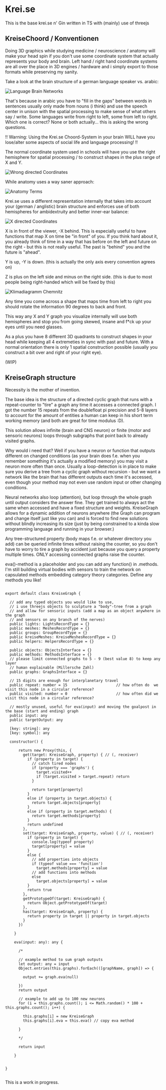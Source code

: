 # Krei.se

This is the base krei.se n' Gin written in TS with (mainly) use of threejs

## KreiseChoord / Konventionen

Doing 3D graphics while studying medicine / neuroscience / anatomy will make your head spin if you don't use some coordinate system that actually represents your body and brain. Left hand / right hand coordinate systems are all over the place in 3D engines / hardware and i simply export to those formats while preserving my sanity.

Take a look at the brain structure of a german language speaker vs. arabic:

![Language Brain Networks](https://krei.se/img/gitReadme/Grafik_Muttersprachen_Hirn_MPI_dt.webp)

That's because in arabic you have to "fill in the gaps" between words in sentences usually only made from nouns (i think) and use the speech center in unison with the spatial processing to make sense of what others say / write. Some languages write from right to left, some from left to right. Which one is correct? None or both actually... this is asking the wrong questions. 

!! Warning: Using the Krei.se Choord-System in your brain WILL have you lose/alter some aspects of social life and language processing! !!

The normal coordinate system used in schools will have you use the right hemisphere for spatial processing / to construct shapes in the plus range of X and Y.

![Wrong directed Coordinates](https://krei.se/img/gitReadme/WrongDirected.png)

While anatomy uses a way saner approach:

![Anatomy Terms](https://krei.se/img/gitReadme/anatomyTerms.jpg)


Krei.se uses a different representation internally that takes into account your (german / anglistic) brain structure and enforces use of both hemispheres for ambidextruity and better inner-ear balance:

![X directed Coordinates](https://krei.se/img/gitReadme/XDirected.png)

X is in front of the viewer, -X behind. This is especially useful to have functions that map X on time be "in front" of you. If you think hard about it, you already think of time in a way that has before on the left and future on the right - but this is not really useful. The past is "behind" you and the future is "ahead".

Y is up, -Y is down. (this is actually the only axis every convention agrees on)

Z is plus on the left side and minus on the right side. (this is due to most people being right-handed which will be fixed by this)

![Klimadiagramm Chemnitz](https://krei.se/img/gitReadme/Klimadiagramm.png)

Any time you come across a shape that maps time from left to right you should rotate the information 90 degrees to back and front.

This way any X and Y graph you visualize internally will use both hemispheres and stop you from going skewed, insane and f*ck up your eyes until you need glasses.

As a plus you have 8 different 3D quadrants to construct shapes in your head while keeping all 4 extremeties in sync with past and future. With a normal orientation there is only 1 spatial construction possible (usually you construct a bit over and right of your right eye).

(WIP)

## KreiseGraph structure

Necessity is the mother of invention.

The base idea is the structure of a directed cyclic graph that runs with a repeat-counter to "tire" a graph any time it accesses a connected graph. I got the number 15 repeats from the doublefloat pi precision and 5-8 layers to account for the amount of entities a human can keep in his short term working memory (and both are great for time modulus :D).

This solution allows infinite (brain and CNS neuron) or finite (motor and sensoric neurons) loops through subgraphs that point back to already visited graphs.

Why would i need that? Well if you have a neuron or function that outputs different on changed conditions (as your brain does f.e. when you remember something it's actually a modified memory) you may visit a neuron more often than once. Usually a loop-detection is in place to make sure you derive a tree from a cyclic graph without recursion - but we want a network like the brain that has different outputs each time it's accessed, even though your method may not even use random input or other changing conditions.

Neural networks also loop (attention), but loop through the whole graph until output considers the answer fine. They get trained to always act the same when accessed and have a fixed structure and weights. KreiseGraph allows for a dynamic addition of neurons anywhere (the Graph can program and change itself just like you can) and is forced to find new solutions without blindly increasing its size (just by being constrained to a kinda slow programming language and running in your browser.)

Any tree-structured property (body maps f.e. or whatever directory you add) can be queried infinite times without raising the counter, so you don't have to worry to tire a graph by accident just because you query a property multiple times. ONLY accessing connected graphs raise the counter.

eva()-method is a placeholder and you can add any function() in .methods. I'm still building virtual bodies with sensors to train the network on capsulated methods embedding category theory categories. Define any methods you like!

```

export default class KreiseGraph {

  // add any typed objects you would like to use,
  // i use threejs objects to sculpture a "body"-tree from a graph
  // and allow for sensoric inputs (add a map as an object anywhere in the graph
  // and sensors on any branch of the nerves)
  public lights: LightsRecordType = {}
  public meshes: MeshesRecordType = {}
  public groups: GroupRecordType = {}
  public kreiseMeshes: KreiseMeshesRecordType = {}
  public helpers: HelpersRecordType = {}

  public objects: ObjectsInterface = {}
  public methods: MethodsInterface = {}
  // please limit connected graphs to 5 - 9 (best value 8) to keep any layer
  // human explainable (Millersche Zahl)
  public graphs: GraphsInterface = {}

  // 15 digits are enough for interplanetary travel
  public repeat: number = 15                      // how often do  we visit this node in a circular reference?
  public visited: number = 0                      // how often did we visit this node in a circular reference?

  // mostly unused, useful for eva(input) and moving the goalpost in the base (start and ending) graph
  public input: any
  public targetOutput: any

  [key: string]: any
  [key: symbol]: any
  
  constructor() {

      return new Proxy(this, {
        get(target: KreiseGraph, property) { // (, receiver)
          if (property in target) {
            // catch tired nodes
            if (property === 'graphs') {
              target.visited++
              if (target.visited > target.repeat) return
            }
            
            return target[property]
          }
          else if (property in target.objects) {
            return target.objects[property]
          }
          else if (property in target.methods) {
            return target.methods[property]
          }
          return undefined
        },
        set(target: KreiseGraph, property, value) { // (, receiver)
          if (property in target) {
            console.log(typeof property)
            target[property] = value
          }
          else {
            // add properties into objects
            if (typeof value === 'function')
              target.methods[property] = value
            // add functions into methods
            else
              target.objects[property] = value
          }
          return true
        },
        getPrototypeOf(target: KreiseGraph) {
          return Object.getPrototypeOf(target)
        },
        has(target: KreiseGraph, property) {
          return property in target || property in target.objects
        }
      })

    }

    eva(input: any): any {

      /*

      // example method to sum graph outputs
      let output: any = input
      Object.entries(this.graphs).forEach(([graphName, graph]) => {
        
        output += graph.eva(null)

      })
      return output

      // example to add up to 100 new neurons
      for (i = this.graphs.count(); i <= Math.random() * 100 + this.graphs.count(); i++) {

        this.graphs[i] = new KreiseGraph
        this.graphs[i].eva = this.eva() // copy eva method

      }

      */

      return input

    }


}
    
```

This is a work in progress.